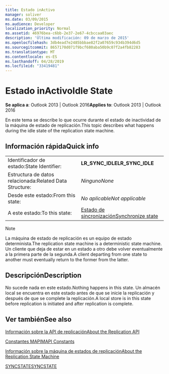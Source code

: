 ```yaml
---
title: Estado inActivo
manager: soliver
ms.date: 03/09/2015
ms.audience: Developer
localization_priority: Normal
ms.assetid: 46976bea-c6bb-2e37-2e67-4cbccaa03aec
description: 'Última modificación: 09 de marzo de 2015'
ms.openlocfilehash: 3db4ead7e2485bbbae82f2a07659c934b394d6d5
ms.sourcegitcommit: 8657170d071f9bcf680aba50b9c07f2a4fb82283
ms.translationtype: MT
ms.contentlocale: es-ES
ms.lasthandoff: 04/28/2019
ms.locfileid: "33419481"
---
```

# <a name="idle-state"></a><span data-ttu-id="9a07d-103">Estado inActivo</span><span class="sxs-lookup"><span data-stu-id="9a07d-103">Idle State</span></span>

  
  
<span data-ttu-id="9a07d-104">**Se aplica a**: Outlook 2013 | Outlook 2016</span><span class="sxs-lookup"><span data-stu-id="9a07d-104">**Applies to**: Outlook 2013 | Outlook 2016</span></span> 
  
 <span data-ttu-id="9a07d-105">En este tema se describe lo que ocurre durante el estado de inactividad de la máquina de estado de replicación.</span><span class="sxs-lookup"><span data-stu-id="9a07d-105">This topic describes what happens during the idle state of the replication state machine.</span></span> 
  
## <a name="quick-info"></a><span data-ttu-id="9a07d-106">Información rápida</span><span class="sxs-lookup"><span data-stu-id="9a07d-106">Quick info</span></span>

|||
|:-----|:-----|
|<span data-ttu-id="9a07d-107">Identificador de estado:</span><span class="sxs-lookup"><span data-stu-id="9a07d-107">State Identifier:</span></span>  <br/> |<span data-ttu-id="9a07d-108">**LR_SYNC_IDLE**</span><span class="sxs-lookup"><span data-stu-id="9a07d-108">**LR_SYNC_IDLE**</span></span> <br/> |
|<span data-ttu-id="9a07d-109">Estructura de datos relacionada:</span><span class="sxs-lookup"><span data-stu-id="9a07d-109">Related Data Structure:</span></span>  <br/> | <span data-ttu-id="9a07d-110">*Ninguno*</span><span class="sxs-lookup"><span data-stu-id="9a07d-110">*None*</span></span>  <br/> |
|<span data-ttu-id="9a07d-111">Desde este estado:</span><span class="sxs-lookup"><span data-stu-id="9a07d-111">From this state:</span></span>  <br/> | <span data-ttu-id="9a07d-112">*No aplicable*</span><span class="sxs-lookup"><span data-stu-id="9a07d-112">*Not applicable*</span></span>  <br/> |
|<span data-ttu-id="9a07d-113">A este estado:</span><span class="sxs-lookup"><span data-stu-id="9a07d-113">To this state:</span></span>  <br/> |[<span data-ttu-id="9a07d-114">Estado de sincronización</span><span class="sxs-lookup"><span data-stu-id="9a07d-114">Synchronize state</span></span>](synchronize-state.md) <br/> |
   
> [!NOTE]
> <span data-ttu-id="9a07d-115">La máquina de estado de replicación es un equipo de estado determinista.</span><span class="sxs-lookup"><span data-stu-id="9a07d-115">The replication state machine is a deterministic state machine.</span></span> <span data-ttu-id="9a07d-116">Un cliente que deja de estar en un estado a otro debe volver eventualmente a la primera parte de la segunda.</span><span class="sxs-lookup"><span data-stu-id="9a07d-116">A client departing from one state to another must eventually return to the former from the latter.</span></span> 
  
## <a name="description"></a><span data-ttu-id="9a07d-117">Descripción</span><span class="sxs-lookup"><span data-stu-id="9a07d-117">Description</span></span>

<span data-ttu-id="9a07d-118">No sucede nada en este estado.</span><span class="sxs-lookup"><span data-stu-id="9a07d-118">Nothing happens in this state.</span></span> <span data-ttu-id="9a07d-119">Un almacén local se encuentra en este estado antes de que se inicie la replicación y después de que se complete la replicación.</span><span class="sxs-lookup"><span data-stu-id="9a07d-119">A local store is in this state before replication is initiated and after replication is complete.</span></span>
  
## <a name="see-also"></a><span data-ttu-id="9a07d-120">Ver también</span><span class="sxs-lookup"><span data-stu-id="9a07d-120">See also</span></span>



[<span data-ttu-id="9a07d-121">Información sobre la API de replicación</span><span class="sxs-lookup"><span data-stu-id="9a07d-121">About the Replication API</span></span>](about-the-replication-api.md)
  
[<span data-ttu-id="9a07d-122">Constantes MAPI</span><span class="sxs-lookup"><span data-stu-id="9a07d-122">MAPI Constants</span></span>](mapi-constants.md)
  
[<span data-ttu-id="9a07d-123">Información sobre la máquina de estados de replicación</span><span class="sxs-lookup"><span data-stu-id="9a07d-123">About the Replication State Machine</span></span>](about-the-replication-state-machine.md)
  
[<span data-ttu-id="9a07d-124">SYNCSTATE</span><span class="sxs-lookup"><span data-stu-id="9a07d-124">SYNCSTATE</span></span>](syncstate.md)

